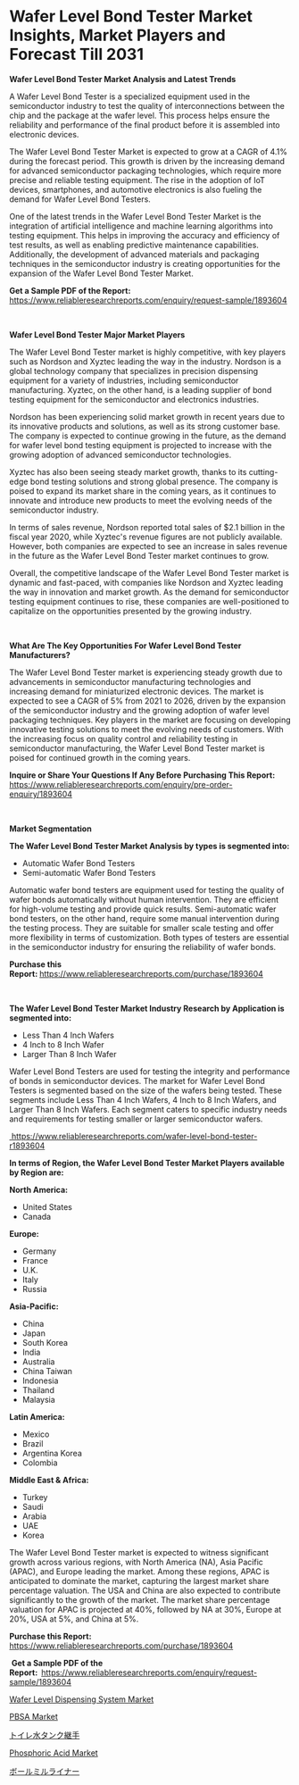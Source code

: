 <p><h1>Wafer Level Bond Tester Market Insights, Market Players and Forecast Till 2031</h1></p><p><strong>Wafer Level Bond Tester Market Analysis and Latest Trends</strong></p>
<p><p>A Wafer Level Bond Tester is a specialized equipment used in the semiconductor industry to test the quality of interconnections between the chip and the package at the wafer level. This process helps ensure the reliability and performance of the final product before it is assembled into electronic devices.</p><p>The Wafer Level Bond Tester Market is expected to grow at a CAGR of 4.1% during the forecast period. This growth is driven by the increasing demand for advanced semiconductor packaging technologies, which require more precise and reliable testing equipment. The rise in the adoption of IoT devices, smartphones, and automotive electronics is also fueling the demand for Wafer Level Bond Testers.</p><p>One of the latest trends in the Wafer Level Bond Tester Market is the integration of artificial intelligence and machine learning algorithms into testing equipment. This helps in improving the accuracy and efficiency of test results, as well as enabling predictive maintenance capabilities. Additionally, the development of advanced materials and packaging techniques in the semiconductor industry is creating opportunities for the expansion of the Wafer Level Bond Tester Market.</p></p>
<p><strong>Get a Sample PDF of the Report:&nbsp;</strong> <a href="https://www.reliableresearchreports.com/enquiry/request-sample/1893604">https://www.reliableresearchreports.com/enquiry/request-sample/1893604</a></p>
<p>&nbsp;</p>
<p><strong>Wafer Level Bond Tester Major Market Players</strong></p>
<p><p>The Wafer Level Bond Tester market is highly competitive, with key players such as Nordson and Xyztec leading the way in the industry. Nordson is a global technology company that specializes in precision dispensing equipment for a variety of industries, including semiconductor manufacturing. Xyztec, on the other hand, is a leading supplier of bond testing equipment for the semiconductor and electronics industries.</p><p>Nordson has been experiencing solid market growth in recent years due to its innovative products and solutions, as well as its strong customer base. The company is expected to continue growing in the future, as the demand for wafer level bond testing equipment is projected to increase with the growing adoption of advanced semiconductor technologies.</p><p>Xyztec has also been seeing steady market growth, thanks to its cutting-edge bond testing solutions and strong global presence. The company is poised to expand its market share in the coming years, as it continues to innovate and introduce new products to meet the evolving needs of the semiconductor industry.</p><p>In terms of sales revenue, Nordson reported total sales of $2.1 billion in the fiscal year 2020, while Xyztec's revenue figures are not publicly available. However, both companies are expected to see an increase in sales revenue in the future as the Wafer Level Bond Tester market continues to grow.</p><p>Overall, the competitive landscape of the Wafer Level Bond Tester market is dynamic and fast-paced, with companies like Nordson and Xyztec leading the way in innovation and market growth. As the demand for semiconductor testing equipment continues to rise, these companies are well-positioned to capitalize on the opportunities presented by the growing industry.</p></p>
<p>&nbsp;</p>
<p><strong>What Are The Key Opportunities For Wafer Level Bond Tester Manufacturers?</strong></p>
<p><p>The Wafer Level Bond Tester market is experiencing steady growth due to advancements in semiconductor manufacturing technologies and increasing demand for miniaturized electronic devices. The market is expected to see a CAGR of 5% from 2021 to 2026, driven by the expansion of the semiconductor industry and the growing adoption of wafer level packaging techniques. Key players in the market are focusing on developing innovative testing solutions to meet the evolving needs of customers. With the increasing focus on quality control and reliability testing in semiconductor manufacturing, the Wafer Level Bond Tester market is poised for continued growth in the coming years.</p></p>
<p><strong>Inquire or Share Your Questions If Any Before Purchasing This Report:</strong> <a href="https://www.reliableresearchreports.com/enquiry/pre-order-enquiry/1893604">https://www.reliableresearchreports.com/enquiry/pre-order-enquiry/1893604</a></p>
<p>&nbsp;</p>
<p><strong>Market Segmentation</strong></p>
<p><strong>The Wafer Level Bond Tester Market Analysis by types is segmented into:</strong></p>
<p><ul><li>Automatic Wafer Bond Testers</li><li>Semi-automatic Wafer Bond Testers</li></ul></p>
<p><p>Automatic wafer bond testers are equipment used for testing the quality of wafer bonds automatically without human intervention. They are efficient for high-volume testing and provide quick results. Semi-automatic wafer bond testers, on the other hand, require some manual intervention during the testing process. They are suitable for smaller scale testing and offer more flexibility in terms of customization. Both types of testers are essential in the semiconductor industry for ensuring the reliability of wafer bonds.</p></p>
<p><strong>Purchase this Report:&nbsp;</strong><a href="https://www.reliableresearchreports.com/purchase/1893604">https://www.reliableresearchreports.com/purchase/1893604</a></p>
<p>&nbsp;</p>
<p><strong>The Wafer Level Bond Tester Market Industry Research by Application is segmented into:</strong></p>
<p><ul><li>Less Than 4 Inch Wafers</li><li>4 Inch to 8 Inch Wafer</li><li>Larger Than 8 Inch Wafer</li></ul></p>
<p><p>Wafer Level Bond Testers are used for testing the integrity and performance of bonds in semiconductor devices. The market for Wafer Level Bond Testers is segmented based on the size of the wafers being tested. These segments include Less Than 4 Inch Wafers, 4 Inch to 8 Inch Wafers, and Larger Than 8 Inch Wafers. Each segment caters to specific industry needs and requirements for testing smaller or larger semiconductor wafers.</p></p>
<p><a href="https://www.reliableresearchreports.com/wafer-level-bond-tester-r1893604">&nbsp;https://www.reliableresearchreports.com/wafer-level-bond-tester-r1893604</a></p>
<p><strong>In terms of Region, the Wafer Level Bond Tester Market Players available by Region are:</strong></p>
<p>
    <p> <strong> North America: </strong>
        <ul>
            <li>United States</li>
            <li>Canada</li>
        </ul>
        </p> 
    <p> <strong> Europe: </strong>
        <ul>
            <li>Germany</li>
            <li>France</li>
            <li>U.K.</li>
            <li>Italy</li>
            <li>Russia</li>
        </ul>
        </p> 
    <p> <strong> Asia-Pacific: </strong>
        <ul>
            <li>China</li>
            <li>Japan</li>
            <li>South Korea</li>
            <li>India</li>
            <li>Australia</li>
            <li>China Taiwan</li>
            <li>Indonesia</li>
            <li>Thailand</li>
            <li>Malaysia</li>
        </ul>
        </p> 
    <p> <strong> Latin America: </strong>
        <ul>
            <li>Mexico</li>
            <li>Brazil</li>
            <li>Argentina Korea</li>
            <li>Colombia</li>
        </ul>
        </p> 
    <p> <strong> Middle East & Africa: </strong>
        <ul>
            <li>Turkey</li>
            <li>Saudi</li>
            <li>Arabia</li>
            <li>UAE</li>
            <li>Korea</li>
        </ul>
    </p>
    </p>
<p><p>The Wafer Level Bond Tester market is expected to witness significant growth across various regions, with North America (NA), Asia Pacific (APAC), and Europe leading the market. Among these regions, APAC is anticipated to dominate the market, capturing the largest market share percentage valuation. The USA and China are also expected to contribute significantly to the growth of the market. The market share percentage valuation for APAC is projected at 40%, followed by NA at 30%, Europe at 20%, USA at 5%, and China at 5%.</p></p>
<p><strong>Purchase this Report: </strong><a href="https://www.reliableresearchreports.com/purchase/1893604">https://www.reliableresearchreports.com/purchase/1893604</a></p>
<p>&nbsp;<strong>Get a Sample PDF of the Report:&nbsp;&nbsp;</strong><a href="https://www.reliableresearchreports.com/enquiry/request-sample/1893604">https://www.reliableresearchreports.com/enquiry/request-sample/1893604</a></p>
<p><strong></strong></p>
<p><p><a href="https://github.com/mancsybtousav/Market-Research-Report-List-2/blob/main/wafer-level-dispensing-system-market.md">Wafer Level Dispensing System Market</a></p><p><a href="https://issuu.com/reportprime-2/docs/pbsa-market-size-2030.pptx">PBSA Market</a></p><p><a href="https://github.com/ddwcuskozol07187/Market-Research-Report-List-1/blob/main/677090344581.md">トイレ水タンク継手</a></p><p><a href="https://issuu.com/reportprime-2/docs/phosphoric-acid-market-size-2030.pptx">Phosphoric Acid Market</a></p><p><a href="https://github.com/marbadji/Market-Research-Report-List-1/blob/main/237064544582.md">ボールミルライナー</a></p></p>